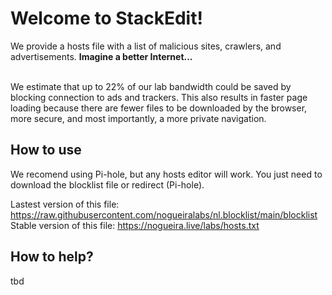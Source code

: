 # Welcome to StackEdit!
We provide a hosts file with a list of malicious sites, crawlers, and advertisements.  **Imagine a better Internet...**

<br>
	We estimate that up to 22% of our lab bandwidth could be saved by blocking connection to ads and trackers. This also results in faster page loading because there are fewer files to be downloaded by the browser, more secure, and most importantly, a more private navigation.




## How to use

We recomend using Pi-hole, but any hosts editor will work.
You just need to download the blocklist file or redirect (Pi-hole).

Lastest version of this file: https://raw.githubusercontent.com/nogueiralabs/nl.blocklist/main/blocklist
Stable version of this file: https://nogueira.live/labs/hosts.txt

## How to help?

tbd
